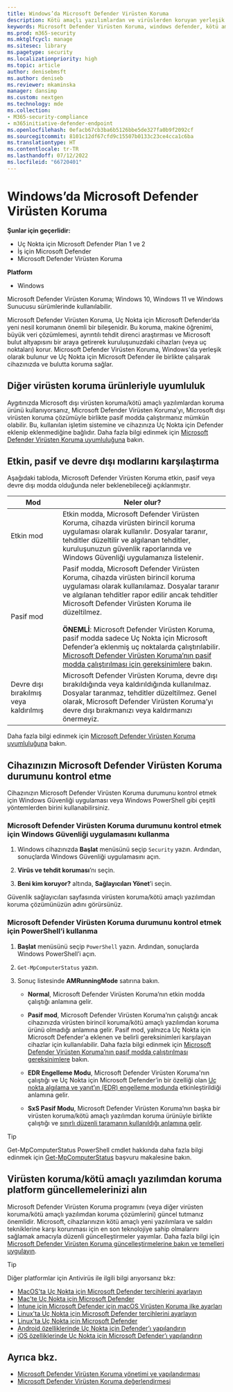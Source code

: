 ```yaml
---
title: Windows’da Microsoft Defender Virüsten Koruma
description: Kötü amaçlı yazılımlardan ve virüslerden koruyan yerleşik Microsoft Defender Virüsten Koruma’yı yönetmeyi, yapılandırmayı ve kullanmayı öğrenin.
keywords: Microsoft Defender Virüsten Koruma, windows defender, kötü amaçlı yazılımdan koruma, scep, system center endpoint protection, system center configuration manager, virüs, kötü amaçlı yazılım, tehdit, algılama, koruma, güvenlik
ms.prod: m365-security
ms.mktglfcycl: manage
ms.sitesec: library
ms.pagetype: security
ms.localizationpriority: high
ms.topic: article
author: denisebmsft
ms.author: deniseb
ms.reviewer: mkaminska
manager: dansimp
ms.custom: nextgen
ms.technology: mde
ms.collection:
- M365-security-compliance
- m365initiative-defender-endpoint
ms.openlocfilehash: 0efacb67cb3ba6b5126bbe5de327fa0b9f2092cf
ms.sourcegitcommit: 8101c12df67cfd9c15507b0133c23ce4cca1c6ba
ms.translationtype: HT
ms.contentlocale: tr-TR
ms.lasthandoff: 07/12/2022
ms.locfileid: "66720401"
---
```

# <a name="microsoft-defender-antivirus-in-windows"></a>Windows’da Microsoft Defender Virüsten Koruma

**Şunlar için geçerlidir:**

- Uç Nokta için Microsoft Defender Plan 1 ve 2
- İş için Microsoft Defender
- Microsoft Defender Virüsten Koruma

**Platform**
- Windows 

Microsoft Defender Virüsten Koruma; Windows 10, Windows 11 ve Windows Sunucusu sürümlerinde kullanılabilir.

Microsoft Defender Virüsten Koruma, Uç Nokta için Microsoft Defender’da yeni nesil korumanın önemli bir bileşenidir. Bu koruma, makine öğrenimi, büyük veri çözümlemesi, ayrıntılı tehdit direnci araştırması ve Microsoft bulut altyapısını bir araya getirerek kuruluşunuzdaki cihazları (veya uç noktaları) korur. Microsoft Defender Virüsten Koruma, Windows'da yerleşik olarak bulunur ve Uç Nokta için Microsoft Defender ile birlikte çalışarak cihazınızda ve bulutta koruma sağlar.

## <a name="compatibility-with-other-antivirus-products"></a>Diğer virüsten koruma ürünleriyle uyumluluk

Aygıtınızda Microsoft dışı virüsten koruma/kötü amaçlı yazılımlardan koruma ürünü kullanıyorsanız, Microsoft Defender Virüsten Koruma’yı, Microsoft dışı virüsten koruma çözümüyle birlikte pasif modda çalıştırmanız mümkün olabilir. Bu, kullanılan işletim sistemine ve cihazınıza Uç Nokta için Defender eklenip eklenmediğine bağlıdır. Daha fazla bilgi edinmek için [Microsoft Defender Virüsten Koruma uyumluluğuna](microsoft-defender-antivirus-compatibility.md) bakın.

## <a name="comparing-active-mode-passive-mode-and-disabled-mode"></a>Etkin, pasif ve devre dışı modlarını karşılaştırma

Aşağıdaki tabloda, Microsoft Defender Virüsten Koruma etkin, pasif veya devre dışı modda olduğunda neler beklenebileceği açıklanmıştır.

| Mod | Neler olur? |
|---|---|
| Etkin mod | Etkin modda, Microsoft Defender Virüsten Koruma, cihazda virüsten birincil koruma uygulaması olarak kullanılır. Dosyalar taranır, tehditler düzeltilir ve algılanan tehditler, kuruluşunuzun güvenlik raporlarında ve Windows Güvenliği uygulamanıza listelenir. |
| Pasif mod | Pasif modda, Microsoft Defender Virüsten Koruma, cihazda virüsten birincil koruma uygulaması olarak kullanılamaz. Dosyalar taranır ve algılanan tehditler rapor edilir ancak tehditler Microsoft Defender Virüsten Koruma ile düzeltilmez. <br/><br/> **ÖNEMLİ**: Microsoft Defender Virüsten Koruma, pasif modda sadece Uç Nokta için Microsoft Defender’a eklenmiş uç noktalarda çalıştırılabilir. [Microsoft Defender Virüsten Koruma’nın pasif modda çalıştırılması için gereksinimlere](microsoft-defender-antivirus-compatibility.md#requirements-for-microsoft-defender-antivirus-to-run-in-passive-mode) bakın. |
| Devre dışı bırakılmış veya kaldırılmış | Microsoft Defender Virüsten Koruma, devre dışı bırakıldığında veya kaldırıldığında kullanılmaz. Dosyalar taranmaz, tehditler düzeltilmez. Genel olarak, Microsoft Defender Virüsten Koruma’yı devre dışı bırakmanızı veya kaldırmanızı önermeyiz. |

Daha fazla bilgi edinmek için [Microsoft Defender Virüsten Koruma uyumluluğuna](microsoft-defender-antivirus-compatibility.md) bakın.

## <a name="check-the-state-of-microsoft-defender-antivirus-on-your-device"></a>Cihazınızın Microsoft Defender Virüsten Koruma durumunu kontrol etme

Cihazınızın Microsoft Defender Virüsten Koruma durumunu kontrol etmek için Windows Güvenliği uygulaması veya Windows PowerShell gibi çeşitli yöntemlerden birini kullanabilirsiniz.

### <a name="use-the-windows-security-app-to-check-the-status-of-microsoft-defender-antivirus"></a>Microsoft Defender Virüsten Koruma durumunu kontrol etmek için Windows Güvenliği uygulamasını kullanma

1. Windows cihazınızda **Başlat** menüsünü seçip `Security` yazın. Ardından, sonuçlarda Windows Güvenliği uygulamasını açın.

2. **Virüs ve tehdit koruması**’nı seçin.

3. **Beni kim koruyor?** altında, **Sağlayıcıları Yönet**’i seçin.

Güvenlik sağlayıcıları sayfasında virüsten koruma/kötü amaçlı yazılımdan koruma çözümünüzün adını görürsünüz.

### <a name="use-powershell-to-check-the-status-of-microsoft-defender-antivirus"></a>Microsoft Defender Virüsten Koruma durumunu kontrol etmek için PowerShell’i kullanma

1. **Başlat** menüsünü seçip `PowerShell` yazın. Ardından, sonuçlarda Windows PowerShell’i açın.

2. `Get-MpComputerStatus` yazın.

3. Sonuç listesinde **AMRunningMode** satırına bakın.

   - **Normal**, Microsoft Defender Virüsten Koruma’nın etkin modda çalıştığı anlamına gelir.

   - **Pasif mod**, Microsoft Defender Virüsten Koruma’nın çalıştığı ancak cihazınızda virüsten birincil koruma/kötü amaçlı yazılımdan koruma ürünü olmadığı anlamına gelir. Pasif mod, yalnızca Uç Nokta için Microsoft Defender'a eklenen ve belirli gereksinimleri karşılayan cihazlar için kullanılabilir. Daha fazla bilgi edinmek için [Microsoft Defender Virüsten Koruma’nın pasif modda çalıştırılması gereksinimlere](microsoft-defender-antivirus-compatibility.md#requirements-for-microsoft-defender-antivirus-to-run-in-passive-mode) bakın.

   - **EDR Engelleme Modu**, Microsoft Defender Virüsten Koruma'nın çalıştığı ve Uç Nokta için Microsoft Defender’in bir özelliği olan [Uç nokta algılama ve yanıt’ın (EDR) engelleme modunda](edr-in-block-mode.md) etkinleştirildiği anlamına gelir.

   - **SxS Pasif Modu**, Microsoft Defender Virüsten Koruma’nın başka bir virüsten koruma/kötü amaçlı yazılımdan koruma ürünüyle birlikte çalıştığı ve [sınırlı düzenli taramanın kullanıldığı anlamına gelir](limited-periodic-scanning-microsoft-defender-antivirus.md).

> [!TIP]
> Get-MpComputerStatus PowerShell cmdlet hakkında daha fazla bilgi edinmek için [Get-MpComputerStatus](/powershell/module/defender/get-mpcomputerstatus) başvuru makalesine bakın.

## <a name="get-your-antivirusantimalware-platform-updates"></a>Virüsten koruma/kötü amaçlı yazılımdan koruma platform güncellemelerinizi alın

Microsoft Defender Virüsten Koruma programını (veya diğer virüsten koruma/kötü amaçlı yazılımdan koruma çözümlerini) güncel tutmanız önemlidir. Microsoft, cihazlarınızın kötü amaçlı yeni yazılımlara ve saldırı tekniklerine karşı korunması için en son teknolojiye sahip olmalarını sağlamak amacıyla düzenli güncelleştirmeler yayımlar. Daha fazla bilgi için [Microsoft Defender Virüsten Koruma güncelleştirmelerine bakın ve temelleri uygulayın](manage-updates-baselines-microsoft-defender-antivirus.md).

> [!TIP]
> Diğer platformlar için Antivirüs ile ilgili bilgi arıyorsanız bkz:
> - [MacOS'ta Uç Nokta için Microsoft Defender tercihlerini ayarlayın](mac-preferences.md)
> - [Mac'te Uç Nokta için Microsoft Defender](microsoft-defender-endpoint-mac.md)
> - [Intune için Microsoft Defender için macOS Virüsten Koruma ilke ayarları](/mem/intune/protect/antivirus-microsoft-defender-settings-macos)
> - [Linux'ta Uç Nokta için Microsoft Defender tercihlerini ayarlayın](linux-preferences.md)
> - [Linux'ta Uç Nokta için Microsoft Defender](microsoft-defender-endpoint-linux.md)
> - [Android özelliklerinde Uç Nokta için Defender’ı yapılandırın](android-configure.md)
> - [iOS özelliklerinde Uç Nokta için Microsoft Defender’ı yapılandırın](ios-configure-features.md)

## <a name="see-also"></a>Ayrıca bkz.

- [Microsoft Defender Virüsten Koruma yönetimi ve yapılandırması](configuration-management-reference-microsoft-defender-antivirus.md)
- [Microsoft Defender Virüsten Koruma değerlendirmesi](evaluate-microsoft-defender-antivirus.md)
